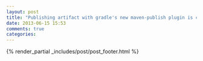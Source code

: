 ```yaml
---
layout: post
title: "Publishing artifact with gradle's new maven-publish plugin is currently unavailable"
date: 2013-06-15 15:53
comments: true
categories: 
---
```



{% render_partial _includes/post/post_footer.html %}

